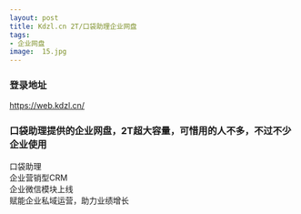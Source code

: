 ```yaml
---
layout: post
title: Kdzl.cn 2T/口袋助理企业网盘
tags:
- 企业网盘
image:  15.jpg
---
```


### 登录地址<br>
https://web.kdzl.cn/

### 口袋助理提供的企业网盘，2T超大容量，可惜用的人不多，不过不少企业使用<br>

口袋助理<br>
企业营销型CRM<br>
企业微信模块上线<br>
赋能企业私域运营，助力业绩增长<br>
